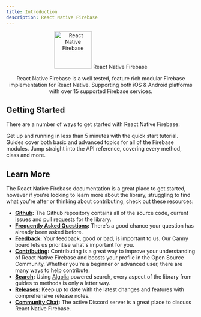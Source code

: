```yaml
---
title: Introduction
description: React Native Firebase
---
```


<div style="text-align: center;">
  <img 
    src="https://camo.githubusercontent.com/e7a14b9a151d9b1d23a0d05dac1af86b0e972714/68747470733a2f2f692e696d6775722e636f6d2f4a497942744b572e706e67"
    alt="React Native Firebase"
    style="width: 100px;"
  />
  <Heading el="h1">React Native Firebase</Heading>
  <p>
    React Native Firebase is a well tested, feature rich modular Firebase implementation for React Native. Supporting both iOS & Android platforms with over 15 supported Firebase services.
  </p>
</div>

## Getting Started

There are a number of ways to get started with React Native Firebase:

<Grid>
	<Block
		title="Quick Start"
		to="/quick-start"
		icon="done"
		color="#2196F3"
	>
		Get up and running in less than 5 minutes with the quick start tutorial. 
  	</Block>
	<Block
		title="Guides"
		to="/guides"
		icon="school"
		color="#4CAF50"
	>
		Guides cover both basic and advanced topics for all of the Firebase modules.
  	</Block>
	<Block
		title="Module Reference"
		to="/{{ latest_version }}"
		icon="layers"
		color="#9C27B0"
	>
		Jump straight into the API reference, covering every method, class and more.
  	</Block>
</Grid>

## Learn More

The React Native Firebase documentation is a great place to get started, however if you're looking to learn more about the library, struggling to find what you're after or thinking about contributing, check out these resources:

- **[Github](https://github.com/invertase/react-native-firebase):** The Github repository contains all of the source code, current issues and pull requests for the library.
- **[Frequently Asked Questions](/faqs):** There's a good chance your question has already been asked before.
- **[Feedback](/feedback):** Your feedback, good or bad, is important to us. Our Canny board lets us prioritise what's important for you.
- **[Contributing](/contributing):** Contributing is a great way to improve your understanding of React Native Firebase and boosts your profile in the Open Source Community. Whether you're a beginner or advanced user, there are many ways to help contribute.
- **[Search](/search):** Using [Algolia](https://www.algolia.com) powered search, every aspect of the library from guides to methods is only a letter way.
- **[Releases](/releases):** Keep up to date with the latest changes and features with comprehensive release notes.
- **[Community Chat](https://discordapp.com/invite/XsKpw4):** The active Discord server is a great place to discuss React Native Firebase.
